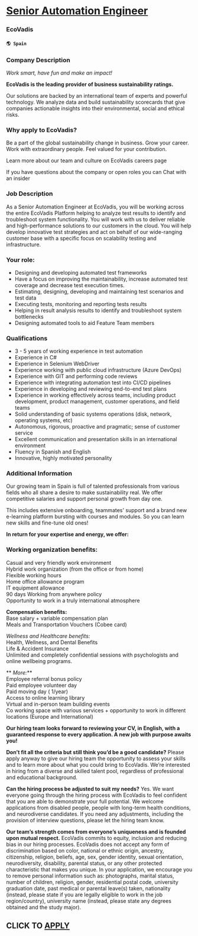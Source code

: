 # [Senior Automation Engineer](https://www.remotewlb.com/apply/senior-automation-engineer-39945)  
### EcoVadis  
#### `🌎 Spain`  

### Company Description

 _Work smart, have fun and make an impact!_

 **EcoVadis is the leading provider of business sustainability ratings.**

Our solutions are backed by an international team of experts and powerful technology. We analyze data and build sustainability scorecards that give companies actionable insights into their environmental, social and ethical risks.

### Why apply to EcoVadis?

Be a part of the global sustainability change in business. Grow your career. Work with extraordinary people. Feel valued for your contribution.

Learn more about our team and culture on EcoVadis careers page

If you have questions about the company or open roles you can Chat with an insider

### Job Description

As a Senior Automation Engineer at EcoVadis, you will be working across the entire EcoVadis Platform helping to analyze test results to identify and troubleshoot system functionality. You will work with us to deliver reliable and high-performance solutions to our customers in the cloud. You will help develop innovative test strategies and act on behalf of our wide-ranging customer base with a specific focus on scalability testing and infrastructure.

### Your role:

  * Designing and developing automated test frameworks
  * Have a focus on improving the maintainability, increase automated test coverage and decrease test execution times.
  * Estimating, designing, developing and maintaining test scenarios and test data
  * Executing tests, monitoring and reporting tests results
  * Helping in result analysis results to identify and troubleshoot system bottlenecks
  * Designing automated tools to aid Feature Team members

### Qualifications

  * 3 - 5 years of working experience in test automation
  * Experience in C#
  * Experience in Selenium WebDriver
  * Experience working with public cloud infrastructure (Azure DevOps)
  * Experience with GIT and performing code reviews
  * Experience with integrating automation test into CI/CD pipelines
  * Experience in developing and reviewing end-to-end test plans
  * Experience in working effectively across teams, including product development, product management, customer operations, and field teams
  * Solid understanding of basic systems operations (disk, network, operating systems, etc)
  * Autonomous, rigorous, proactive and pragmatic; sense of customer service
  * Excellent communication and presentation skills in an international environment
  * Fluency in Spanish and English
  * Innovative, highly motivated personality

### Additional Information

Our growing team in Spain is full of talented professionals from various fields who all share a desire to make sustainability real. We offer competitive salaries and support personal growth from day one.  
  
This includes extensive onboarding, teammates' support and a brand new e-learning platform bursting with courses and modules. So you can learn new skills and fine-tune old ones!  
  
 **In return for your expertise and energy, we offer:**

### Working organization benefits:

Casual and very friendly work environment  
Hybrid work organization (from the office or from home)  
Flexible working hours  
Home office allowance program  
IT equipment allowance  
90 days Working from anywhere policy  
Opportunity to work in a truly international atmosphere  
  
 **Compensation benefits:**  
Base salary + variable compensation plan  
Meals and Transportation Vouchers (Cobee card)  
  
 _Wellness and Healthcare benefits:_  
Health, Wellness, and Dental Benefits  
Life & Accident Insurance  
Unlimited and completely confidential sessions with psychologists and online wellbeing programs.  
  
 ** _More:_**  
Employee referral bonus policy  
Paid employee volunteer day  
Paid moving day ( 1/year)  
Access to online learning library  
Virtual and in-person team building events  
Co working space with various services + opportunity to work in different locations (Europe and International)  
  
 **Our hiring team looks forward to reviewing your CV, in English, with a guaranteed response to every application. A new job with purpose awaits you!**  
  
 **Don’t fit all the criteria but still think you’d be a good candidate?** Please apply anyway to give our hiring team the opportunity to assess your skills and to learn more about what you could bring to EcoVadis. We’re interested in hiring from a diverse and skilled talent pool, regardless of professional and educational background.  
  
 **Can the hiring process be adjusted to suit my needs?** Yes. We want everyone going through the hiring process with EcoVadis to feel confident that you are able to demonstrate your full potential. We welcome applications from disabled people, people with long-term health conditions, and neurodiverse candidates. If you need any adjustments, including the provision of interview questions, please let the hiring team know.  
  
 **Our team’s strength comes from everyone’s uniqueness and is founded upon mutual respect.** EcoVadis commits to equity, inclusion and reducing bias in our hiring processes. EcoVadis does not accept any form of discrimination based on color, national or ethnic origin, ancestry, citizenship, religion, beliefs, age, sex, gender identity, sexual orientation, neurodiversity, disability, parental status, or any other protected characteristic that makes you unique. In your application, we encourage you to remove personal information such as: photographs, marital status, number of children, religion, gender, residential postal code, university graduation date, past medical or parental leave(s) taken, nationality (instead, please state if you are legally eligible to work in the job region/country), university name (instead, please state any degrees obtained and the study major).

  
## CLICK TO [APPLY](https://www.remotewlb.com/apply/senior-automation-engineer-39945)


